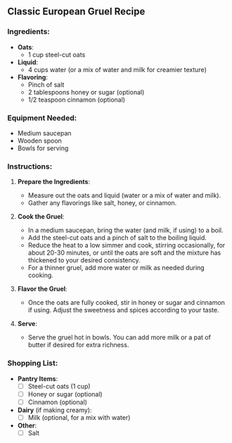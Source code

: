 ## Classic European Gruel Recipe

### Ingredients:
- **Oats**:
  - 1 cup steel-cut oats
- **Liquid**:
  - 4 cups water (or a mix of water and milk for creamier texture)
- **Flavoring**:
  - Pinch of salt
  - 2 tablespoons honey or sugar (optional)
  - 1/2 teaspoon cinnamon (optional)

### Equipment Needed:
- Medium saucepan
- Wooden spoon
- Bowls for serving

### Instructions:

1. **Prepare the Ingredients**:
   - Measure out the oats and liquid (water or a mix of water and milk).
   - Gather any flavorings like salt, honey, or cinnamon.

2. **Cook the Gruel**:
   - In a medium saucepan, bring the water (and milk, if using) to a boil.
   - Add the steel-cut oats and a pinch of salt to the boiling liquid.
   - Reduce the heat to a low simmer and cook, stirring occasionally, for about 20-30 minutes, or until the oats are soft and the mixture has thickened to your desired consistency.
   - For a thinner gruel, add more water or milk as needed during cooking.

3. **Flavor the Gruel**:
   - Once the oats are fully cooked, stir in honey or sugar and cinnamon if using. Adjust the sweetness and spices according to your taste.

4. **Serve**:
   - Serve the gruel hot in bowls. You can add more milk or a pat of butter if desired for extra richness.

### Shopping List:

- **Pantry Items**:
  - [ ] Steel-cut oats (1 cup)
  - [ ] Honey or sugar (optional)
  - [ ] Cinnamon (optional)
- **Dairy** (if making creamy):
  - [ ] Milk (optional, for a mix with water)
- **Other**:
  - [ ] Salt
